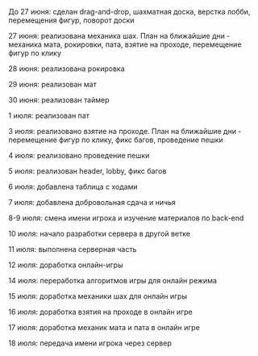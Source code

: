 До 27 июня: сделан drag-and-drop, шахматная доска, верстка лобби, перемещения фигур, поворот доски

27 июня: реализована механика шах. План на ближайшие дни - механика мата, рокировки, пата, взятие на проходе, перемещение фигур по клику

28 июня: реализована рокировка

29 июня: реализован мат

30 июня: реализован таймер

1 июля: реализован пат

3 июля: реализовано взятие на проходе. План на ближайшие дни - перемещение фигур по клику, фикс багов, проведение пешки

4 июля: реализовано проведение пешки

5 июля: реализован header, lobby, фикс багов

6 июля: добавлена таблица с ходами

7 июля: добавлена добровольная сдача и ничья

8-9 июля: смена имени игрока и изучение материалов по back-end

10 июля: начало разработки сервера в другой ветке

11 июля: выполнена серверная часть

12 июля: доработка онлайн-игры

14 июля: переработка алгоритмов игры для онлайн режима

15 июля: доработка механики шах для онлайн игры

16 июля: доработка взятия на проходе в онлайн игре

17 июля: доработка механик мата и пата в онлайн игре

18 июля: передача имени игрока через сервер
